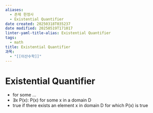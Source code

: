 ```yaml
---
aliases:
  - 존제 한정사
  - Existential Quantifier
date created: 20250318T035237
date modified: 20250519T171017
linter-yaml-title-alias: Existential Quantifier
tags:
  - math
title: Existential Quantifier
과목:
  - "[[이산수학]]"
---
```


# Existential Quantifier

- for some …
- ∃x P(x): P(x) for some x in a domain D
- true if there exists an element x in domain D for which P(x) is true
